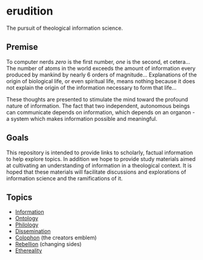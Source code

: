 # erudition
The pursuit of theological information science.


## Premise
To computer nerds _zero_ is the first number, _one_ is the second, et cetera...
The number of atoms in the world exceeds the amount of information every produced by mankind by nearly 6 orders of magnitude...
Explanations of the origin of biological life, or even spiritual life, means nothing because it does not explain the origin of the information necessary to form that life...

These thoughts are presented to stimulate the mind toward the profound nature of information.
The fact that two independent, autonomous beings can communicate depends on information, which depends on an organon - a system which makes information possible and meaningful.


## Goals
This repository is intended to provide links to scholarly, factual information to help explore topics.
In addition we hope to provide study materials aimed at cultivating an understanding of information in a theological context.
It is hoped that these materials will facilitate discussions and explorations of information science and the ramifications of it.


## Topics
- [Information](https://github.com/doulos-software/erudition/wiki/Information)
- [Ontology](https://github.com/doulos-software/erudition/wiki/Ontology)
- [Philology](https://github.com/doulos-software/erudition/wiki/Philology)
- [Dissemination](https://github.com/doulos-software/erudition/wiki/Dissemination)
- [Colophon](https://github.com/doulos-software/erudition/wiki/Colophon) (the creators emblem)
- [Rebellion](https://github.com/doulos-software/erudition/wiki/Rebellion) (changing sides)
- [Ethereality](https://github.com/doulos-software/erudition/wiki/Ethereality)
